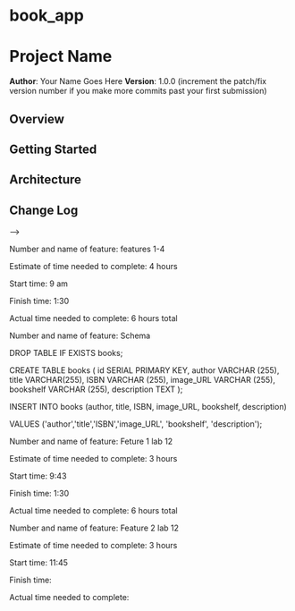 # book_app
# Project Name

**Author**: Your Name Goes Here
**Version**: 1.0.0 (increment the patch/fix version number if you make more commits past your first submission)

## Overview
<!-- Provide a high level overview of what this application is and why you are building it, beyond the fact that it's an assignment for a Code 301 class. (i.e. What's your problem domain?) -->

## Getting Started
<!-- What are the steps that a user must take in order to build this app on their own machine and get it running? -->

## Architecture
<!-- Provide a detailed description of the application design. What technologies (languages, libraries, etc) you're using, and any other relevant design information. -->

## Change Log
<!-- Use this area to document the iterative changes made to your application as each feature is successfully implemented. Use time stamps. Here's an examples:

01-01-2001 4:59pm - Application now has a fully-functional express server, with GET and POST routes for the book resource.

## Credits and Collaborations
<!-- Give credit (and a link) to other people or resources that helped you build this application. -->
-->

Number and name of feature: features 1-4

Estimate of time needed to complete: 4 hours

Start time: 9 am

Finish time: 1:30

Actual time needed to complete: 6 hours total

<!-- finish ejs and css -->

Number and name of feature: Schema

DROP TABLE IF EXISTS books;

CREATE TABLE books (
  id SERIAL PRIMARY KEY,
  author VARCHAR (255),
  title VARCHAR(255),
  ISBN VARCHAR (255),
  image_URL VARCHAR (255),
  bookshelf VARCHAR  (255),
  description TEXT
);

INSERT INTO books (author, title, ISBN, image_URL, bookshelf, description)

VALUES ('author','title','ISBN','image_URL', 'bookshelf', 'description');

Number and name of feature: Feture 1 lab 12

Estimate of time needed to complete: 3 hours

Start time: 9:43

Finish time: 1:30

Actual time needed to complete: 6 hours total



Number and name of feature: Feature 2 lab 12

Estimate of time needed to complete: 3 hours

Start time: 11:45

Finish time: 

Actual time needed to complete: 

